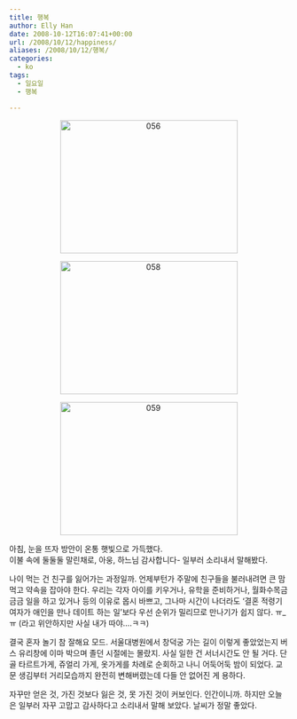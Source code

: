 ```yaml
---
title: 행복
author: Elly Han
date: 2008-10-12T16:07:41+00:00
url: /2008/10/12/happiness/
aliases: /2008/10/12/행복/
categories:
  - ko
tags:
  - 일요일
  - 행복

---
```

<p align="center">
  <img title="056" style="float:none;margin-left:auto;margin-right:auto;" height="240" alt="056" src="https://i2.wp.com/ellyhan.cafe24.com/wp-content/uploads/2008/10/1169728533.jpg?resize=320%2C240" width="320" border="0" data-recalc-dims="1" />
</p>

<p align="center">
  <img title="058" style="float:none;margin-left:auto;margin-right:auto;" height="240" alt="058" src="https://i0.wp.com/ellyhan.cafe24.com/wp-content/uploads/2008/10/1274418965.jpg?resize=320%2C240" width="320" border="0" data-recalc-dims="1" />
</p>

<p align="center">
  <img title="059" style="float:none;margin-left:auto;margin-right:auto;" height="240" alt="059" src="https://i2.wp.com/ellyhan.cafe24.com/wp-content/uploads/2008/10/1360356305.jpg?resize=320%2C240" width="320" border="0" data-recalc-dims="1" />
</p>

아침, 눈을 뜨자 방안이 온통 햇빛으로 가득했다.  
이불 속에 둘둘둘 말린채로, 아웅, 하느님 감사합니다- 일부러 소리내서 말해봤다. 

나이 먹는 건 친구를 잃어가는 과정일까. 언제부턴가 주말에 친구들을 불러내려면 큰 맘 먹고 약속을 잡아야 한다. 우리는 각자 아이를 키우거나, 유학을 준비하거나, 월화수목금금금 일을 하고 있거나 등의 이유로 몹시 바쁘고, 그나마 시간이 나더라도 ‘결혼 적령기 여자가 애인을 만나 데이트 하는 일’보다 우선 순위가 밀리므로 만나기가 쉽지 않다. ㅠ_ㅠ (라고 위안하지만 사실 내가 따야….ㅋㅋ)

결국 혼자 놀기 참 잘해요 모드. 서울대병원에서 창덕궁 가는 길이 이렇게 좋았었는지 버스 유리창에 이마 박으며 졸던 시절에는 몰랐지. 사실 일한 건 서너시간도 안 될 거다. 단골 타르트가게, 쥬얼리 가게, 옷가게를 차례로 순회하고 나니 어둑어둑 밤이 되었다. 교문 생김부터 거리모습까지 완전히 변해버렸는데 다들 안 없어진 게 용하다.

자꾸만 얻은 것, 가진 것보다 잃은 것, 못 가진 것이 커보인다. 인간이니까. 하지만 오늘은 일부러 자꾸 고맙고 감사하다고 소리내서 말해 보았다. 날씨가 정말 좋았다.